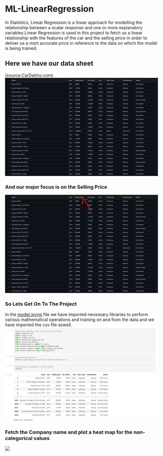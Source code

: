 # ML-LinearRegression
In Statistics, Linear Regression is a linear approach for modelling the relationship between a scalar response and one or more explanatory variables.Linear Regression is used in this project to fetch us a linear relationship with the features of the car and the selling price in order to deliver us a mort accurate price in reference to the data on which the model is being trained.


## Here we have our data sheet
(source:CarDekho.com)
![](Car%20Price%20Prediction/images/Screenshot_20221130_080628.png)

### And our major focus is on the Selling Price 
![](Car%20Price%20Prediction/images/Screenshot%202022-11-30%20080750.jpg)

### So Lets Get On To The Project
In the [model.ipynp](Car%20Price%20Prediction/model.ipynb) file we have imported necessary libraries to perform various mathematical operations and training on and from the data and we have imported the csv file aswell.
![](Car%20Price%20Prediction/images/Screenshot%202022-11-30%20082718.jpg)

### Fetch the Company name and plot a heat map for the non-categorical values
![](https://user-images.githubusercontent.com/104179274/204697913-d35ede18-80c0-4c89-b16e-f2d7d4acf591.png)

